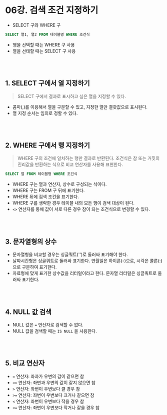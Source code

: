 # 06강. 검색 조건 지정하기


* SELECT 구와 WHERE 구
```sql
SELECT 열1, 열2 FROM 테이블명 WHERE 조건식
```

* 행을 선택할 때는 WHERE 구 사용
* 열을 선태할 때는 SELECT 구 사용

<br><br>

## 1. SELECT 구에서 열 지정하기
> SELECT 구에서 결과로 표시하고 싶은 열을 지정할 수 있다.

* 콤마(,)를 이용해서 열을 구분할 수 있고, 지정한 열만 결괏값으로 표시된다.
* 열 지정 순서는 임의로 정할 수 있다.

<br><br>

## 2. WHERE 구에서 행 지정하기
> WHERE 구의 조건에 일치하는 행만 결과로 반환된다.
> 조건식은 참 또는 거짓의 진리값을 반환하는 식으로 비교 연산자를 사용해 표현한다.

```sql
SELECT 열 FROM 테이블명 WHERE 조건식
```

* WHERE 구는 열과 연산자, 상수로 구성되는 식이다.
* WHERE 구는 FROM 구 뒤에 표기한다.
* WHERE 뒤에 검색 조건을 표기한다.
* WHERE 구를 생략한 경우 테이블 내의 모든 행이 검색 대상이 된다.
* `<>` 연산자를 통해 값이 서로 다른 경우 참이 되는 조건식으로 변경할 수 있다.

<br><br>

## 3. 문자열형의 상수

* 문자열형을 비교할 경우는 싱글쿼트('')로 둘러싸 표기해야 한다.
* 날짜시간형은 싱글쿼트로 둘러싸 표기한다. 연월일은 하이픈(-)으로, 시각은 콜론(:)으로 구분하여  표기한다.
* 자료형에 맞게 표기한 상수값을 리터럴이라고 한다. 문자열 리터럴은 싱글쿼트로 둘러싸 표기한다.

<br><br>

## 4. NULL 값 검색

* NULL 값은 `=` 연산자로 검색할 수 없다. 
* NULL 값을 검색할 때는 `IS NULL` 을 사용한다.

<br><br>

## 5. 비교 연산자
* `=` 연산자: 좌과가 우변의 값이 같으면 참
* `<>` 연산자: 좌변과 우변의 값이 같지 않으면 참
* `>` 연산자: 좌변이 우변보다 클 경우 참
* `>=` 연산자: 좌변이 우변보다 크거나 같으면 참
* `<` 연산자: 좌변이 우변보다 작을 경우 참
* `<=` 연산자: 좌변이 우변보다 작거나 같을 경우 참

